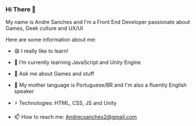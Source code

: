 ### Hi There 👋
My name is Andre Sanches and I'm a Front End Developer passionate about Games, Geek culture and UX/UI

Here are some information about me:
- 😄 I really like to learn!
- 🌱 I’m currently learning JavaScript and Unity Engine
- 💬 Ask me about Games and stuff
- 👅 My mother language is Portuguese/BR and I'm also a fluently English speaker
- ⚡ Technologies: HTML, CSS, JS and Unity

- 📫 How to reach me: Andrecsanches2@gmail.com 
